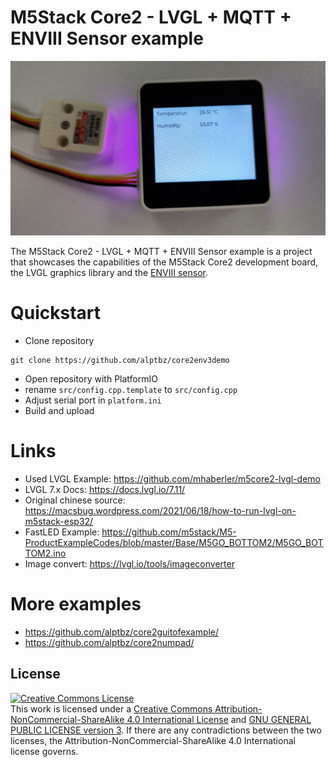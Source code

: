 # M5Stack Core2 - LVGL + MQTT + ENVIII Sensor example

![Picture of Core2](docs/env3core2lvgl.jpg)

The M5Stack Core2 - LVGL + MQTT + ENVIII Sensor example is a project that showcases the capabilities of the M5Stack Core2 development board, the LVGL graphics library and the [ENVIII sensor](https://shop.m5stack.com/products/env-iii-unit-with-temperature-humidity-air-pressure-sensor-sht30-qmp6988). 

# Quickstart
 - Clone repository
```
git clone https://github.com/alptbz/core2env3demo
```
 - Open repository with PlatformIO
 - rename `src/config.cpp.template` to `src/config.cpp`
 - Adjust serial port in `platform.ini`
 - Build and upload

# Links
 - Used LVGL Example: https://github.com/mhaberler/m5core2-lvgl-demo
 - LVGL 7.x Docs: https://docs.lvgl.io/7.11/
 - Original chinese source: https://macsbug.wordpress.com/2021/06/18/how-to-run-lvgl-on-m5stack-esp32/
 - FastLED Example: https://github.com/m5stack/M5-ProductExampleCodes/blob/master/Base/M5GO_BOTTOM2/M5GO_BOTTOM2.ino
 - Image convert: https://lvgl.io/tools/imageconverter

# More examples
 - https://github.com/alptbz/core2guitofexample/
 - https://github.com/alptbz/core2numpad/


## License
<a rel="license" href="http://creativecommons.org/licenses/by-nc-sa/4.0/"><img alt="Creative Commons License" style="border-width:0" src="https://i.creativecommons.org/l/by-nc-sa/4.0/88x31.png" /></a><br />This work is licensed under a <a rel="license" href="http://creativecommons.org/licenses/by-nc-sa/4.0/">Creative Commons Attribution-NonCommercial-ShareAlike 4.0 International License</a> and [GNU GENERAL PUBLIC LICENSE version 3](https://www.gnu.org/licenses/gpl-3.0.en.html). If there are any contradictions between the two licenses, the Attribution-NonCommercial-ShareAlike 4.0 International license governs. 

